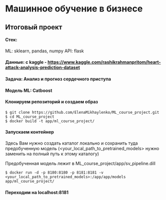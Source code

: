 # Машинное обучение в бизнесе

## Итоговый проект

#### Стек:

ML: sklearn, pandas, numpy
API: flask


#### Данные: с kaggle - https://www.kaggle.com/rashikrahmanpritom/heart-attack-analysis-prediction-dataset

#### Задача: Анализ и прогноз сердечного приступа

#### Модель ML: Catboost

#### Клонируем репозиторий и создаем образ
```
$ git clone https://github.com/ElenaMikhaylenko/ML_course_project.git
$ cd ML_course_project
$ docker build -t app/ml_course_project/
```

#### Запускаем контейнер
Здесь Вам нужно создать каталог локально и сохранить туда предобученную модель (<your_local_path_to_pretrained_models> нужно заменить на полный путь к этому каталогу)

Предобученная модель лежит в ML_course_project/app/sv_pipeline.dill

```
$ docker run -d -p 8180:8180 -p 8181:8181 -v <your_local_path_to_pretrained_models>:/app/app/models app/ml_course_project/
```

#### Переходим на localhost:8181



